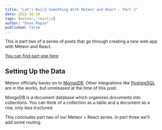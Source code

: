```yaml
---
title: "Let's Build Something With Meteor and React - Part 2"
date: 2015-10-20
tags: [meteor, reactjs]
author: "Dave Rapin"
published: false
---
```



This is part two of a series of posts that go through creating a new web app with Meteor and React.

[You can find part one here](meteor-react-teh-gosu-1.html.md)

## Setting Up the Data

Meteor officially backs on to [MongoDB](https://www.mongodb.org/).
Other integrations like [PostgreSQL](http://meteor-postgres.readthedocs.org/en/latest/) are in the works, but unreleased at the time of this post.

MongoDB is a document database which organizes documents into collections.
You can think of a collection as a table and a document as a row, only less tructured.

This concludes part two of our Meteor + React series.
In part three we'll add some routing.
